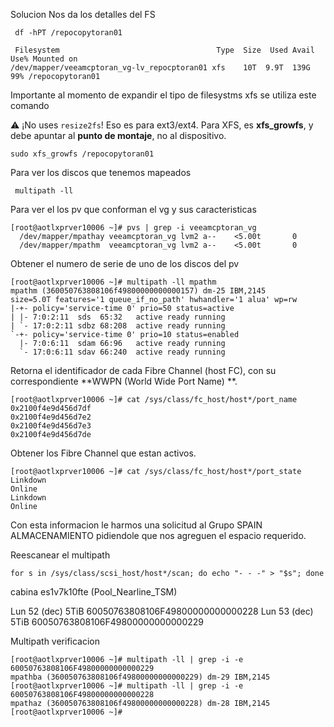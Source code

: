 Solucion
Nos da los detalles del FS
```
 df -hPT /repocopytoran01
 
 Filesystem                                   Type  Size  Used Avail Use% Mounted on
/dev/mapper/veeamcptoran_vg-lv_repocptoran01 xfs    10T  9.9T  139G  99% /repocopytoran01
```

Importante al momento de expandir el tipo de filesystms xfs se utiliza este comando

⚠️ ¡No uses `resize2fs`! Eso es para ext3/ext4. Para XFS, es **xfs_growfs**, y debe apuntar al **punto de montaje**, no al dispositivo.
```
sudo xfs_growfs /repocopytoran01
```

Para ver los discos que tenemos mapeados
```
 multipath -ll
```

Para ver el los pv que conforman el vg y sus caracteristicas
```
[root@aotlxprver10006 ~]# pvs | grep -i veeamcptoran_vg
  /dev/mapper/mpathay veeamcptoran_vg lvm2 a--    <5.00t       0
  /dev/mapper/mpathm  veeamcptoran_vg lvm2 a--    <5.00t       0
```

Obtener el numero de serie de uno de los discos del pv
```
[root@aotlxprver10006 ~]# multipath -ll mpathm
mpathm (360050763808106f49800000000000157) dm-25 IBM,2145
size=5.0T features='1 queue_if_no_path' hwhandler='1 alua' wp=rw
|-+- policy='service-time 0' prio=50 status=active
| |- 7:0:2:11  sds  65:32   active ready running
| `- 17:0:2:11 sdbz 68:208  active ready running
`-+- policy='service-time 0' prio=10 status=enabled
  |- 7:0:6:11  sdam 66:96   active ready running
  `- 17:0:6:11 sdav 66:240  active ready running
```

Retorna el identificador de cada  Fibre Channel (host FC), con su correspondiente **WWPN (World Wide Port Name) **.
```
[root@aotlxprver10006 ~]# cat /sys/class/fc_host/host*/port_name
0x2100f4e9d456d7df
0x2100f4e9d456d7e2
0x2100f4e9d456d7e3
0x2100f4e9d456d7de
```

Obtener los  Fibre Channel  que estan activos.
```
[root@aotlxprver10006 ~]# cat /sys/class/fc_host/host*/port_state
Linkdown
Online
Linkdown
Online
```


Con esta informacion le harmos una solicitud al Grupo SPAIN ALMACENAMIENTO pidiendole que nos agreguen el espacio requerido.

Reescanear el multipath
```
for s in /sys/class/scsi_host/host*/scan; do echo "- - -" > "$s"; done
```

cabina es1v7k10fte (Pool_Nearline_TSM)

Lun 52 (dec) 5TiB 60050763808106F49800000000000228
Lun 53 (dec) 5TiB 60050763808106F49800000000000229


Multipath verificacion
```
[root@aotlxprver10006 ~]# multipath -ll | grep -i -e 60050763808106F49800000000000229
mpathba (360050763808106f49800000000000229) dm-29 IBM,2145
[root@aotlxprver10006 ~]# multipath -ll | grep -i -e 60050763808106F49800000000000228
mpathaz (360050763808106f49800000000000228) dm-28 IBM,2145
[root@aotlxprver10006 ~]#
```
